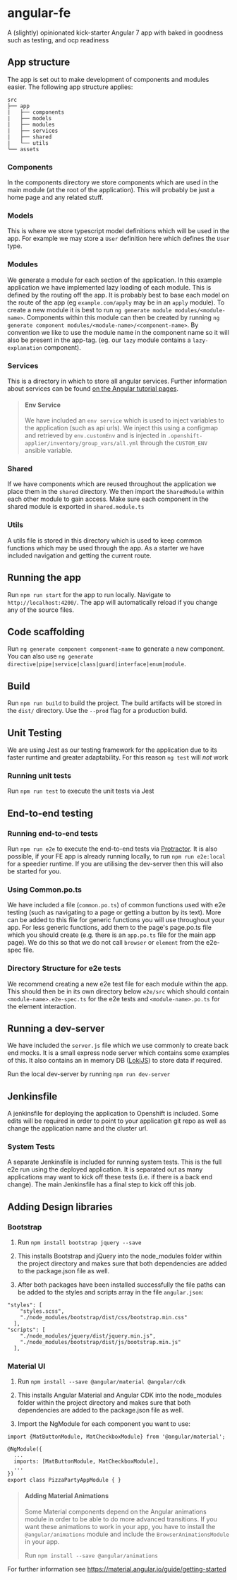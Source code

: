 # angular-fe

A (slightly) opinionated kick-starter Angular 7 app with baked in goodness such as testing, and ocp readiness

## App structure

The app is set out to make development of components and modules easier. The following app structure applies:

```
src
├── app
|   ├── components
|   ├── models
|   ├── modules
|   ├── services
|   ├── shared
|   └── utils
└── assets
```

### Components

In the components directory we store components which are used in the main module (at the root of the application). This will probably be just a home page and any related stuff.

### Models

This is where we store typescript model definitions which will be used in the app. For example we may store a `User` definition here which defines the `User` type.

### Modules

We generate a module for each section of the application. In this example application we have implemented lazy loading of each module. This is defined by the routing off the app. It is probably best to base each model on the route of the app (eg `example.com/apply` may be in an `apply` module). To create a new module it is best to run `ng generate module modules/<module-name>`. Components within this module can then be created by running `ng generate component modules/<module-name>/<component-name>`. By convention we like to use the module name in the component name so it will also be present in the app-tag. (eg. our `lazy` module contains a `lazy-explanation` component).

### Services

This is a directory in which to store all angular services. Further information about services can be found [on the Angular tutorial pages](https://angular.io/tutorial/toh-pt4).

> #### Env Service
>
> We have included an `env service` which is used to inject variables to the application (such as api urls). We inject this using a configmap and retrieved by `env.customEnv` and is injected in `.openshift-applier/inventory/group_vars/all.yml` through the `CUSTOM_ENV` ansible variable.

### Shared

If we have components which are reused throughout the application we place them in the `shared` directory. We then import the `SharedModule` within each other module to gain access. Make sure each component in the shared module is exported in `shared.module.ts`

### Utils

A utils file is stored in this directory which is used to keep common functions which may be used through the app. As a starter we have included navigation and getting the current route.

## Running the app

Run `npm run start` for the app to run locally. Navigate to `http://localhost:4200/`. The app will automatically reload if you change any of the source files.

## Code scaffolding

Run `ng generate component component-name` to generate a new component. You can also use `ng generate directive|pipe|service|class|guard|interface|enum|module`.

## Build

Run `npm run build` to build the project. The build artifacts will be stored in the `dist/` directory. Use the `--prod` flag for a production build.

## Unit Testing

We are using Jest as our testing framework for the application due to its faster runtime and greater adaptability. For this reason `ng test` will _not_ work

### Running unit tests

Run `npm run test` to execute the unit tests via Jest

## End-to-end testing

### Running end-to-end tests

Run `npm run e2e` to execute the end-to-end tests via [Protractor](http://www.protractortest.org/).
It is also possible, if your FE app is already running locally, to run `npm run e2e:local` for a speedier runtime. If you are utilising the dev-server then this will also be started for you.

### Using Common.po.ts

We have included a file (`common.po.ts`) of common functions used with e2e testing (such as navigating to a page or getting a button by its text). More can be added to this file for generic functions you will use throughout your app. For less generic functions, add them to the page's page.po.ts file which you should create (e.g. there is an `app.po.ts` file for the main app page). We do this so that we do not call `browser` or `element` from the e2e-spec file.

### Directory Structure for e2e tests

We recommend creating a new e2e test file for each module within the app. This should then be in its own directory below `e2e/src` which should contain `<module-name>.e2e-spec.ts` for the e2e tests and `<module-name>.po.ts` for the element interaction.

## Running a dev-server

We have included the `server.js` file which we use commonly to create back end mocks. It is a small express node server which contains some examples of this. It also contains an in memory DB ([LokiJS](http://lokijs.org)) to store data if required.

Run the local dev-server by running `npm run dev-server`

## Jenkinsfile

A jenkinsfile for deploying the application to Openshift is included. Some edits will be required in order to point to your application git repo as well as change the application name and the cluster url.

### System Tests

A separate Jenkinsfile is included for running system tests. This is the full e2e run using the deployed application. It is separated out as many applications may want to kick off these tests (i.e. if there is a back end change). The main Jenkinsfile has a final step to kick off this job.

## Adding Design libraries

### Bootstrap

1. Run `npm install bootstrap jquery --save`

1. This installs Bootstrap and jQuery into the node_modules folder within the project directory and makes sure that both dependencies are added to the package.json file as well.

1. After both packages have been installed successfully the file paths can be added to the styles and scripts array in the file `angular.json`:

```
"styles": [
    "styles.scss",
    "./node_modules/bootstrap/dist/css/bootstrap.min.css"
  ],
"scripts": [
    "./node_modules/jquery/dist/jquery.min.js",
    "./node_modules/bootstrap/dist/js/bootstrap.min.js"
  ],
```

### Material UI

1. Run `npm install --save @angular/material @angular/cdk`

1. This installs Angular Material and Angular CDK into the node_modules folder within the project directory and makes sure that both dependencies are added to the package.json file as well.

1. Import the NgModule for each component you want to use:

```
import {MatButtonModule, MatCheckboxModule} from '@angular/material';

@NgModule({
  ...
  imports: [MatButtonModule, MatCheckboxModule],
  ...
})
export class PizzaPartyAppModule { }
```

> #### Adding Material Animations
>
> Some Material components depend on the Angular animations module in order to be able to do more advanced transitions. If you want these animations to work in your app, you have to install the `@angular/animations` module and include the `BrowserAnimationsModule` in your app.
>
> Run `npm install --save @angular/animations`

For further information see https://material.angular.io/guide/getting-started
